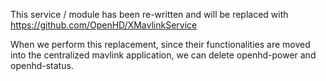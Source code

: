 This service / module has been re-written and will be replaced with https://github.com/OpenHD/XMavlinkService

When we perform this replacement, since their functionalities are moved into the centralized mavlink application,
we can delete openhd-power and openhd-status.